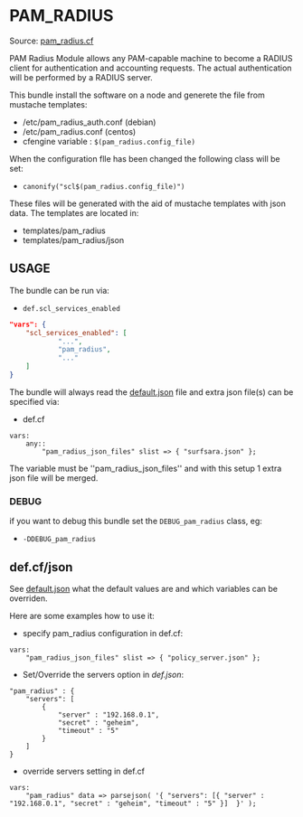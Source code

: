 # PAM_RADIUS

Source: [pam_radius.cf](/services/pam_radius.cf)

PAM Radius Module allows any PAM-capable machine to become a RADIUS client for authentication and accounting requests. The actual
authentication will be performed by a RADIUS server.

This bundle install the software on a node and generete the file from mustache templates:
 * /etc/pam_radius_auth.conf (debian)
 * /etc/pam_radius.conf (centos)
 * cfengine variable : `$(pam_radius.config_file)`

When the configuration flle has been changed the following class will be set:
 * `canonify("scl$(pam_radius.config_file)")`

These files will be generated with the aid of mustache templates with json data.
The templates are located in:
 * templates/pam_radius
 * templates/pam_radius/json

## USAGE

The bundle can be run via:
 * `def.scl_services_enabled`
```json
"vars": {
    "scl_services_enabled": [
            "...",
            "pam_radius",
            "..."
    ]
}
```

The bundle will always read the [default.json](/templates/pam_radius/json/default.json) file
and extra json file(s) can be specified via:
 * def.cf
```
vars:
    any::
        "pam_radius_json_files" slist => { "surfsara.json" };
```

The variable must be ''pam_radius_json_files'' and with this setup 1 extra json file will be merged.

### DEBUG

if you want to debug this bundle set the `DEBUG_pam_radius` class, eg:
 * `-DDEBUG_pam_radius`

## def.cf/json

See [default.json](/templates/pam_radius/json/default.json) what the default values are and
which variables can be overriden.

Here are some examples how to use it:
 * specify pam_radius configuration in def.cf:
```
vars:
    "pam_radius_json_files" slist => { "policy_server.json" };
```
 * Set/Override the servers option in *def.json*:
```
"pam_radius" : {
    "servers": [
        {
            "server" : "192.168.0.1",
            "secret" : "geheim",
            "timeout" : "5"
        }
    ]
}
```
 * override servers setting in def.cf
```
vars:
    "pam_radius" data => parsejson( '{ "servers": [{ "server" : "192.168.0.1", "secret" : "geheim", "timeout" : "5" }]  }' );
```
